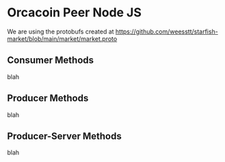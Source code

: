 # Orcacoin Peer Node JS
We are using the protobufs created at <https://github.com/weesstt/starfish-market/blob/main/market/market.proto>

## Consumer Methods
blah

## Producer Methods
blah

## Producer-Server Methods
blah
